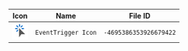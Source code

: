| Icon | Name | File ID |
| ---  | ---  | ---     |
| ![](EventTrigger%20Icon.png) | `EventTrigger Icon` | `-4695386353926679422` |
